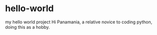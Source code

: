 # hello-world
my hello world project
Hi
Panamania, a relative novice to coding python, doing this as a hobby.

